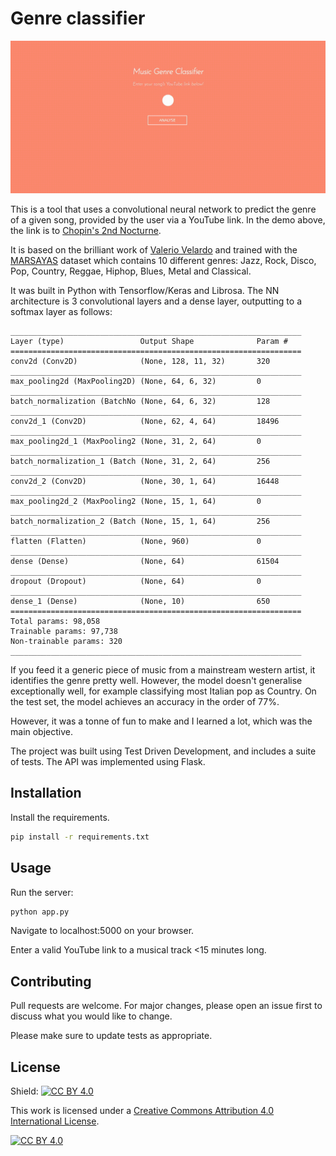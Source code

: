 # Genre classifier
![](classifier_demo_chopin.gif)

This is a tool that uses a convolutional neural network to predict the genre of a given song, provided by the user via a YouTube link. In the demo above, the link is to [Chopin's 2nd Nocturne](https://www.youtube.com/watch?v=9E6b3swbnWg).

It is based on the brilliant work of [Valerio Velardo](https://github.com/musikalkemist) and trained with the [MARSAYAS](http://marsyas.info/downloads/datasets.html) dataset which contains 10 different genres: Jazz, Rock, Disco, Pop, Country, Reggae, Hiphop, Blues, Metal and Classical.

It was built in Python with Tensorflow/Keras and Librosa. The NN architecture is 3 convolutional layers and a dense layer, outputting to a softmax layer as follows:

```buildoutcfg
_________________________________________________________________
Layer (type)                 Output Shape              Param #   
=================================================================
conv2d (Conv2D)              (None, 128, 11, 32)       320       
_________________________________________________________________
max_pooling2d (MaxPooling2D) (None, 64, 6, 32)         0         
_________________________________________________________________
batch_normalization (BatchNo (None, 64, 6, 32)         128       
_________________________________________________________________
conv2d_1 (Conv2D)            (None, 62, 4, 64)         18496     
_________________________________________________________________
max_pooling2d_1 (MaxPooling2 (None, 31, 2, 64)         0         
_________________________________________________________________
batch_normalization_1 (Batch (None, 31, 2, 64)         256       
_________________________________________________________________
conv2d_2 (Conv2D)            (None, 30, 1, 64)         16448     
_________________________________________________________________
max_pooling2d_2 (MaxPooling2 (None, 15, 1, 64)         0         
_________________________________________________________________
batch_normalization_2 (Batch (None, 15, 1, 64)         256       
_________________________________________________________________
flatten (Flatten)            (None, 960)               0         
_________________________________________________________________
dense (Dense)                (None, 64)                61504     
_________________________________________________________________
dropout (Dropout)            (None, 64)                0         
_________________________________________________________________
dense_1 (Dense)              (None, 10)                650       
=================================================================
Total params: 98,058
Trainable params: 97,738
Non-trainable params: 320
_________________________________________________________________

```

If you feed it a generic piece of music from a mainstream western artist, it identifies the genre pretty well. However, the model doesn't generalise exceptionally well, for example classifying most Italian pop as Country. On the test set, the model achieves an accuracy in the order of 77%.


However, it was a tonne of fun to make and I learned a lot, which was the main objective.

The project was built using Test Driven Development, and includes a suite of tests. The API was implemented using Flask.

## Installation

Install the requirements.

```bash
pip install -r requirements.txt
```

## Usage
Run the server:
```python
python app.py
```
Navigate to localhost:5000 on your browser.

Enter a valid YouTube link to a musical track <15 minutes long.

## Contributing
Pull requests are welcome. For major changes, please open an issue first to discuss what you would like to change.

Please make sure to update tests as appropriate.

## License
Shield: [![CC BY 4.0][cc-by-shield]][cc-by]

This work is licensed under a
[Creative Commons Attribution 4.0 International License][cc-by].

[![CC BY 4.0][cc-by-image]][cc-by]

[cc-by]: http://creativecommons.org/licenses/by/4.0/
[cc-by-image]: https://i.creativecommons.org/l/by/4.0/88x31.png
[cc-by-shield]: https://img.shields.io/badge/License-CC%20BY%204.0-lightgrey.svg

